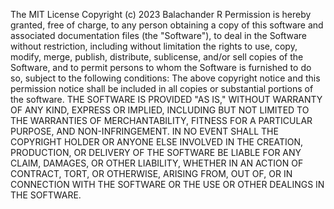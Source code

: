 The MIT License Copyright (c) 2023 Balachander R 
Permission is hereby granted, free of charge, to any person obtaining a copy of this software and associated documentation files (the "Software"), to deal in the Software without restriction, including without limitation the rights to use, copy, modify, merge, publish, distribute, sublicense, and/or sell copies of the Software, and to permit persons to whom the Software is furnished to do so, subject to the following conditions: 
The above copyright notice and this permission notice shall be included in all copies or substantial portions of the software. 
THE SOFTWARE IS PROVIDED "AS IS," WITHOUT WARRANTY OF ANY KIND, EXPRESS OR IMPLIED, INCLUDING BUT NOT LIMITED TO THE WARRANTIES OF MERCHANTABILITY, FITNESS FOR A PARTICULAR PURPOSE, AND NON-INFRINGEMENT. IN NO EVENT SHALL THE COPYRIGHT HOLDER OR ANYONE ELSE INVOLVED IN THE CREATION, PRODUCTION, OR DELIVERY OF THE SOFTWARE BE LIABLE FOR ANY CLAIM, DAMAGES, OR OTHER LIABILITY, WHETHER IN AN ACTION OF CONTRACT, TORT, OR OTHERWISE, ARISING FROM, OUT OF, OR IN CONNECTION WITH THE SOFTWARE OR THE USE OR OTHER DEALINGS IN THE SOFTWARE. 
